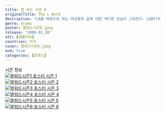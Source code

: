 ```yaml
---
title: 엘 워드 시즌 6
originalTitle: The L Word
description: "LA를 배경으로 하는 여성들의 삶에 대한 색다른 모습이 그려진다. LGBT(레즈비언, 게이, 바이섹슈얼, 트렌스젠더) 친구들과 함께 가족과 사랑에 대한 진지한 이야기를 담아낸다."
genre: drama
poster: 엘워드시즌6.jpeg
release: "2009.01.18"
ott: [애플티비]
countries: 미국
cover: 엘워드시즌6.jpeg
end: true
categories: [로맨스]
---
```


<div class="title bold">시즌 정보</div>

<div class="season-list">
<div class="item">
<a href="https://lesflix.github.io/drama/엘워드시즌1" >
<img src="/poster/엘워드시즌1.jpeg" alt="엘워드시즌1 포스터 ">
시즌 1</a>
</div>

<div class="item">
<a href="https://lesflix.github.io/drama/엘워드시즌2" >
<img src="/poster/엘워드시즌2.jpeg" alt="엘워드시즌2 포스터 ">
시즌 2</a>
</div>

<div class="item">
<a href="https://lesflix.github.io/drama/엘워드시즌3" >
<img src="/poster/엘워드시즌3.jpeg" alt="엘워드시즌3 포스터 ">
시즌 3</a>
</div>

<div class="item">
<a href="https://lesflix.github.io/drama/엘워드시즌4" >
<img src="/poster/엘워드시즌4.jpeg" alt="엘워드시즌4 포스터 ">
시즌 4</a>
</div>

<div class="item">
<a href="https://lesflix.github.io/drama/엘워드시즌5" >
<img src="/poster/엘워드시즌5.jpeg" alt="엘워드시즌5 포스터 ">
시즌 5</a>
</div>

<div class="item">
<a href="https://lesflix.github.io/drama/엘워드시즌6" >
<img src="/poster/엘워드시즌6.jpeg" alt="엘워드시즌6 포스터 ">
시즌 6</a>
</div>

</div>
